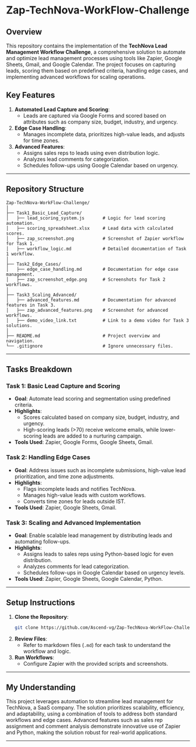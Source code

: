 # Zap-TechNova-WorkFlow-Challenge

## Overview
This repository contains the implementation of the **TechNova Lead Management Workflow Challenge**, a comprehensive solution to automate and optimize lead management processes using tools 
like Zapier, Google Sheets, Gmail, and Google Calendar. The project focuses on capturing leads, scoring them based on predefined criteria, handling edge cases, and implementing advanced workflows 
for scaling operations.

## Key Features
1. **Automated Lead Capture and Scoring**:
   - Leads are captured via Google Forms and scored based on attributes such as company size, budget, industry, and urgency.
2. **Edge Case Handling**:
   - Manages incomplete data, prioritizes high-value leads, and adjusts for time zones.
3. **Advanced Features**:
   - Assigns sales reps to leads using even distribution logic.
   - Analyzes lead comments for categorization.
   - Schedules follow-ups using Google Calendar based on urgency.

---

## Repository Structure
```
Zap-TechNova-WorkFlow-Challenge/
│
├── Task1_Basic_Lead_Capture/
│   ├── lead_scoring_system.js       # Logic for lead scoring automation.
│   ├── scoring_spreadsheet.xlsx     # Lead data with calculated scores.
│   ├── zap_screenshot.png           # Screenshot of Zapier workflow for Task 1.
│   ├── workflow_logic.md            # Detailed documentation of Task 1 workflow.
│
├── Task2_Edge_Cases/
│   ├── edge_case_handling.md        # Documentation for edge case management.
│   ├── zap_screenshot_edge.png      # Screenshots for Task 2 workflows.
│
├── Task3_Scaling_Advanced/
│   ├── advanced_features.md         # Documentation for advanced features in Task 3.
│   ├── zap_advanced_features.png    # Screenshot for advanced workflows.
│   ├── demo_video_link.txt          # Link to a demo video for Task 3 solutions.
│
├── README.md                        # Project overview and navigation.
└── .gitignore                       # Ignore unnecessary files.
```

---

## Tasks Breakdown

### Task 1: Basic Lead Capture and Scoring
- **Goal**: Automate lead scoring and segmentation using predefined criteria.
- **Highlights**:
  - Scores calculated based on company size, budget, industry, and urgency.
  - High-scoring leads (>70) receive welcome emails, while lower-scoring leads are added to a nurturing campaign.
- **Tools Used**: Zapier, Google Forms, Google Sheets, Gmail.

### Task 2: Handling Edge Cases
- **Goal**: Address issues such as incomplete submissions, high-value lead prioritization, and time zone adjustments.
- **Highlights**:
  - Flags incomplete leads and notifies TechNova.
  - Manages high-value leads with custom workflows.
  - Converts time zones for leads outside IST.
- **Tools Used**: Zapier, Google Sheets, Gmail.

### Task 3: Scaling and Advanced Implementation
- **Goal**: Enable scalable lead management by distributing leads and automating follow-ups.
- **Highlights**:
  - Assigns leads to sales reps using Python-based logic for even distribution.
  - Analyzes comments for lead categorization.
  - Schedules follow-ups in Google Calendar based on urgency levels.
- **Tools Used**: Zapier, Google Sheets, Google Calendar, Python.

---

## Setup Instructions
1. **Clone the Repository**:
   ```bash
   git clone https://github.com/Ascend-vg/Zap-TechNova-WorkFlow-Challenge.git
   ```
2. **Review Files**:
   - Refer to markdown files (`.md`) for each task to understand the workflow and logic.
3. **Run Workflows**:
   - Configure Zapier with the provided scripts and screenshots.

---

## My Understanding
This project leverages automation to streamline lead management for TechNova, a SaaS company. The solution prioritizes scalability, efficiency, and adaptability, using a combination of tools 
to address both standard workflows and edge cases. Advanced features such as sales rep assignment and comment analysis demonstrate innovative use of Zapier and Python, making the solution 
robust for real-world applications.

---
